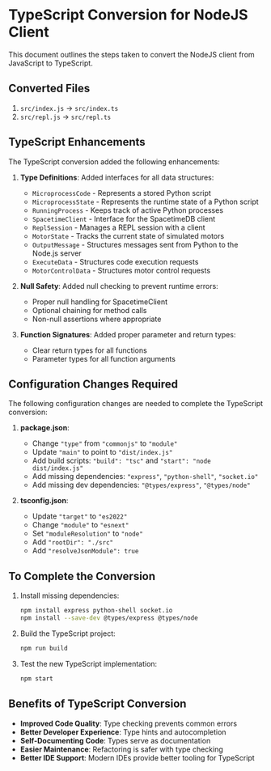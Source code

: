# TypeScript Conversion for NodeJS Client

This document outlines the steps taken to convert the NodeJS client from JavaScript to TypeScript.

## Converted Files

1. `src/index.js` → `src/index.ts`
2. `src/repl.js` → `src/repl.ts`

## TypeScript Enhancements

The TypeScript conversion added the following enhancements:

1. **Type Definitions**: Added interfaces for all data structures:
   - `MicroprocessCode` - Represents a stored Python script
   - `MicroprocessState` - Represents the runtime state of a Python script
   - `RunningProcess` - Keeps track of active Python processes
   - `SpacetimeClient` - Interface for the SpacetimeDB client
   - `ReplSession` - Manages a REPL session with a client
   - `MotorState` - Tracks the current state of simulated motors
   - `OutputMessage` - Structures messages sent from Python to the Node.js server
   - `ExecuteData` - Structures code execution requests
   - `MotorControlData` - Structures motor control requests

2. **Null Safety**: Added null checking to prevent runtime errors:
   - Proper null handling for SpacetimeClient
   - Optional chaining for method calls
   - Non-null assertions where appropriate

3. **Function Signatures**: Added proper parameter and return types:
   - Clear return types for all functions 
   - Parameter types for all function arguments

## Configuration Changes Required

The following configuration changes are needed to complete the TypeScript conversion:

1. **package.json**:
   - Change `"type"` from `"commonjs"` to `"module"`
   - Update `"main"` to point to `"dist/index.js"`
   - Add build scripts: `"build": "tsc"` and `"start": "node dist/index.js"`
   - Add missing dependencies: `"express"`, `"python-shell"`, `"socket.io"`
   - Add missing dev dependencies: `"@types/express"`, `"@types/node"`

2. **tsconfig.json**:
   - Update `"target"` to `"es2022"`
   - Change `"module"` to `"esnext"`
   - Set `"moduleResolution"` to `"node"`
   - Add `"rootDir": "./src"`
   - Add `"resolveJsonModule": true`

## To Complete the Conversion

1. Install missing dependencies:
   ```bash
   npm install express python-shell socket.io
   npm install --save-dev @types/express @types/node
   ```

2. Build the TypeScript project:
   ```bash
   npm run build
   ```

3. Test the new TypeScript implementation:
   ```bash
   npm start
   ```

## Benefits of TypeScript Conversion

- **Improved Code Quality**: Type checking prevents common errors
- **Better Developer Experience**: Type hints and autocompletion
- **Self-Documenting Code**: Types serve as documentation
- **Easier Maintenance**: Refactoring is safer with type checking
- **Better IDE Support**: Modern IDEs provide better tooling for TypeScript